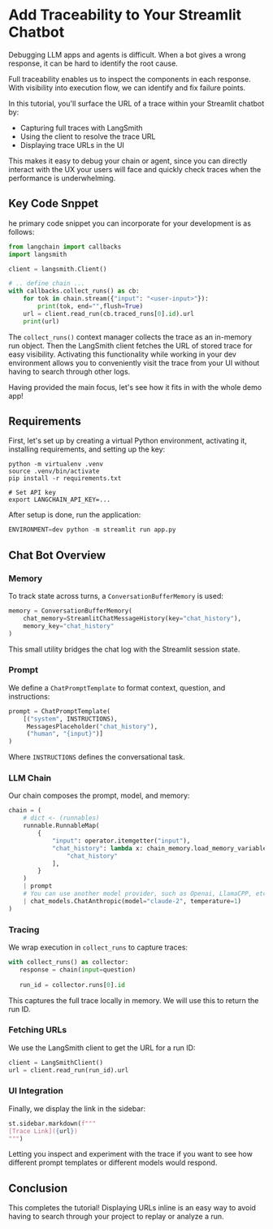 # Add Traceability to Your Streamlit Chatbot

Debugging LLM apps and agents is difficult. When a bot gives a wrong response, it can be hard to identify the root cause.

Full traceability enables us to inspect the components in each response. With visibility into execution flow, we can identify and fix failure points.

In this tutorial, you'll surface the URL of a trace within your Streamlit chatbot by:

- Capturing full traces with LangSmith 
- Using the client to resolve the trace URL
- Displaying trace URLs in the UI

This makes it easy to debug your chain or agent, since you can directly interact with the UX your users will face and quickly check traces when the performance is underwhelming.

## Key Code Snppet

he primary code snippet you can incorporate for your development is as follows:


```python
from langchain import callbacks
import langsmith

client = langsmith.Client()

# .. define chain ...
with callbacks.collect_runs() as cb:
    for tok in chain.stream({"input": "<user-input>"}):
        print(tok, end="",flush=True)
    url = client.read_run(cb.traced_runs[0].id).url
    print(url)
```

The `collect_runs()` context manager collects the trace as an in-memory run object. Then the LangSmith client fetches the URL of stored trace for easy visibility. Activating this functionality while working in your dev environment allows you to conveniently visit the trace from your UI without having to search through other logs.

Having provided the main focus, let's see how it fits in with the whole demo app!

## Requirements

First, let's set up by creating a virtual Python environment, activating it, installing requirements, and setting up the key:

```
python -m virtualenv .venv
source .venv/bin/activate
pip install -r requirements.txt 

# Set API key
export LANGCHAIN_API_KEY=...
```

After setup is done, run the application:

```python
ENVIRONMENT=dev python -m streamlit run app.py
```

## Chat Bot Overview

### Memory

To track state across turns, a `ConversationBufferMemory` is used:

```python
memory = ConversationBufferMemory(
    chat_memory=StreamlitChatMessageHistory(key="chat_history"),
    memory_key="chat_history"  
)
```

This small utility bridges the chat log with the Streamlit session state.

### Prompt

We define a `ChatPromptTemplate` to format context, question, and instructions:

```python
prompt = ChatPromptTemplate(
    [("system", INSTRUCTIONS),
     MessagesPlaceholder("chat_history"),
     ("human", "{input}")]
)
```

Where `INSTRUCTIONS` defines the conversational task.

### LLM Chain 

Our chain composes the prompt, model, and memory:

```python 
chain = (
    # dict <- (runnables)
    runnable.RunnableMap(
        {
            "input": operator.itemgetter("input"),
            "chat_history": lambda x: chain_memory.load_memory_variables(x)[
                "chat_history"
            ],
        }
    )
    | prompt
    # You can use another model provider, such as Openai, LlamaCPP, etc.
    | chat_models.ChatAnthropic(model="claude-2", temperature=1)
)
```

### Tracing

We wrap execution in `collect_runs` to capture traces:

```python
with collect_runs() as collector:
   response = chain(input=question)
   
   run_id = collector.runs[0].id
```

This captures the full trace locally in memory. We will use this to return the run ID.

### Fetching URLs

We use the LangSmith client to get the URL for a run ID:

```python
client = LangSmithClient()
url = client.read_run(run_id).url 
```

### UI Integration

Finally, we display the link in the sidebar:

```python
st.sidebar.markdown(f"""
[Trace Link]({url}) 
""")
```

Letting you inspect and experiment with the trace if you want to see how different prompt templates or different models would respond.

## Conclusion

This completes the tutorial! Displaying URLs inline is an easy way to avoid having to search through your project to replay or analyze a run. 
